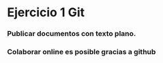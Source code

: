# Ejercicio 1 Git
### Publicar documentos con texto plano.
### Colaborar online es posible gracias a github